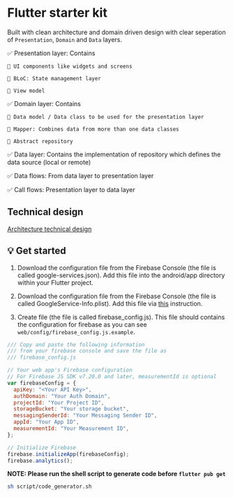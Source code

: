 # Flutter starter kit

Built with clean architecture and domain driven design with clear seperation of `Presentation`, `Domain` and `Data` layers.

✅ Presentation layer: Contains

    🔆 UI components like widgets and screens

    🔆 BLoC: State management layer

    🔆 View model

✅ Domain layer: Contains

    🔆 Data model / Data class to be used for the presentation layer

    🔆 Mapper: Combines data from more than one data classes

    🔆 Abstract repository

✅ Data layer: Contains the implementation of repository which defines the data source (local or remote)

✅ Data flows: From data layer to presentation layer

✅ Call flows: Presentation layer to data layer

## Technical design

[Architecture technical design](docs/technical_design.md)

## 💡 Get started

1. Download the configuration file from the Firebase Console (the file is called google-services.json). Add this file into the android/app directory within your Flutter project.

2. Download the configuration file from the Firebase Console (the file is called GoogleService-Info.plist). Add this file via [this](https://firebase.flutter.dev/docs/installation/ios#installing-your-firebase-configuration-file) instruction.

3. Create file (the file is called firebase_config.js). This file should contains the configuration for firebase as you can see `web/config/firebase_config.js.example`.

```js
/// Copy and paste the following information
/// from your firebase console and save the file as
/// firebase_config.js

// Your web app's Firebase configuration
// For Firebase JS SDK v7.20.0 and later, measurementId is optional
var firebaseConfig = {
  apiKey: "<Your API Key>",
  authDomain: "Your Auth Domain",
  projectId: "Your Project ID",
  storageBucket: "Your storage bucket",
  messagingSenderId: "Your Messaging Sender ID",
  appId: "Your App ID",
  measurementId: "Your Measurement ID",
};

// Initialize Firebase
firebase.initializeApp(firebaseConfig);
firebase.analytics();
```

**NOTE: Please run the shell script to generate code before `flutter pub get`**

```sh
sh script/code_generator.sh
```
